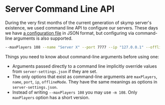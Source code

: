 # Server Command Line API

During the very first months of the current generation of skymp server's existence, we used command line API to configure our servers. These days we have [a configuration file](docs_server_configuration_reference.md) in JSON format, but configuring via command-line arguments is also supported.

```bash
--maxPlayers 108 --name "Server X" --port 7777 --ip "127.0.0.1" --offlineMode false
```

Things you need to know about command-line arguments before using one:

- Arguments passed directly to a command line implicitly override values from `server-settings.json` if they are set.
- The only options that exist as command-line arguments are `maxPlayers`, `name`, `port`, `ip`, `offlineMode`. They have the same meanings as options in `server-settings.json`.
- Instead of writing `--maxPlayers 108` you may use `-m 108`. Only `maxPlayers` option has a short version.
